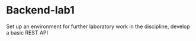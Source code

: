 # Backend-lab1

Set up an environment for further laboratory work in the discipline, develop a basic REST API
